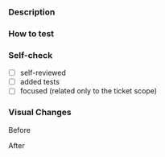 ### Description

### How to test

### Self-check

- [ ] self-reviewed
- [ ] added tests
- [ ] focused (related only to the ticket scope)

### Visual Changes

Before

After
